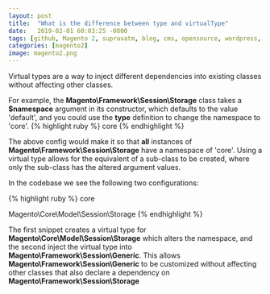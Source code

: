 ```yaml
---
layout: post
title:  "What is the difference between type and virtualType"
date:   2019-02-01 60:03:25 -0800
tags: [github, Magento 2, supravatm, blog, cms, opensource, wordpress, blogger]
categories: [magento2]
image: magento2.png
---
```


Virtual types are a way to inject different dependencies into existing classes without affecting other classes.

For example, the **Magento\Framework\Session\Storage** class takes a **$namespace** argument in its constructor, which defaults to the value 'default', and you could use the **type** definition to change the namespace to 'core'.
{% highlight ruby %}
<type name="Magento\Framework\Session\Storage">
    <arguments>
        <argument name="namespace" xsi:type="string">core</argument>
    </arguments>
</type>
{% endhighlight %}

The above config would make it so that **all** instances of **Magento\Framework\Session\Storage** have a namespace of 'core'.  Using a virtual type allows for the equivalent of a sub-class to be created, where only the sub-class has the altered argument values.

In the codebase we see the following two configurations:

{% highlight ruby %}
<virtualType name="Magento\Core\Model\Session\Storage" type="Magento\Framework\Session\Storage">
    <arguments>
        <argument name="namespace" xsi:type="string">core</argument>
    </arguments>
</virtualType>

<type name="Magento\Framework\Session\Generic">
    <arguments>
        <argument name="storage" xsi:type="object">Magento\Core\Model\Session\Storage</argument>
    </arguments>
</type>
{% endhighlight %}

The first snippet creates a virtual type for **Magento\Core\Model\Session\Storage** which alters the namespace, and the second inject the virtual type into **Magento\Framework\Session\Generic**.  This allows **Magento\Framework\Session\Generic** to be customized without affecting other classes that also declare a dependency on **Magento\Framework\Session\Storage**
